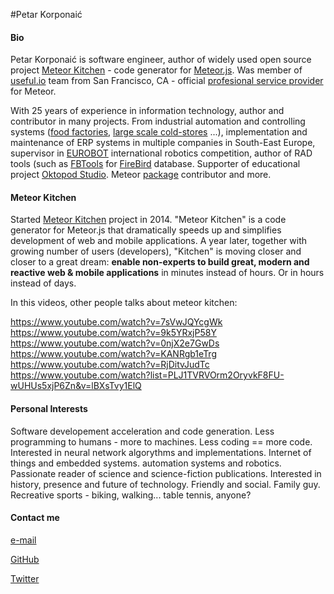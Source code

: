 #Petar Korponaić 

#### Bio

Petar Korponaić is software engineer, author of widely used open source project [Meteor Kitchen](http://www.meteorkitchen.com) - code generator for [Meteor.js](https://www.meteor.com/). Was member of [useful.io](http://useful.io/) team from San Francisco, CA - official [profesional service provider](https://www.meteor.com/professional-services) for Meteor.

With 25 years of experience in information technology, author and contributor in many projects. From industrial automation and controlling systems ([food factories](http://www.minipani.com/eng/index.php), [large scale cold-stores](http://www.elixirfood.rs/) ...), implementation and maintenance of ERP systems in multiple companies in South-East Europe, supervisor in [EUROBOT](http://www.eurobot.org/) international robotics competition, author of RAD tools (such as [FBTools](http://www.fbtools.com) for [FireBird](http://www.firebirdsql.org/) database. Supporter of educational project [Oktopod Studio](http://www.oktopodstudio.com). Meteor [package](https://atmospherejs.com/?q=perak) contributor and more.


#### Meteor Kitchen

Started [Meteor Kitchen](http://www.meteorkitchen.com) project in 2014. "Meteor Kitchen" is a code generator for Meteor.js that dramatically speeds up and simplifies development of web and mobile applications. A year later, together with growing number of users (developers), "Kitchen" is moving closer and closer to a great dream: **enable non-experts to build great, modern and reactive web & mobile applications** in minutes instead of hours. Or in hours instead of days.

In this videos, other people talks about meteor kitchen:

https://www.youtube.com/watch?v=7sVwJQYcgWk
https://www.youtube.com/watch?v=9k5YRxjP58Y
https://www.youtube.com/watch?v=0njX2e7GwDs
https://www.youtube.com/watch?v=KANRgb1eTrg
https://www.youtube.com/watch?v=RjDitvJudTc
https://www.youtube.com/watch?list=PLJ1TVRVOrm2OryvkF8FU-wUHUs5xjP6Zn&v=lBXsTvy1ElQ


#### Personal Interests

Software developement acceleration and code generation. Less programming to humans - more to machines. Less coding == more code. Interested in neural network algorythms and implementations. Internet of things and embedded systems. automation systems and robotics. Passionate reader of science and science-fiction publications. Interested in history, presence and future of technology. Friendly and social. Family guy. Recreative sports - biking, walking... table tennis, anyone?


#### Contact me

[e-mail](mailto:petar.korponaic@gmail.com)

[GitHub](https://github.com/perak)

[Twitter](https://twitter.com/MeteorKitchen)

